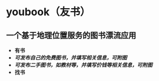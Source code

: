 # youbook（友书）
## 一个基于地理位置服务的图书漂流应用
- **有书**
- ***可发布自己的免费图书，并填写相关信息，可附图***
- ***可发布二手图书，如教材等，并填写价钱等相关信息，可附图***
- **找书**
